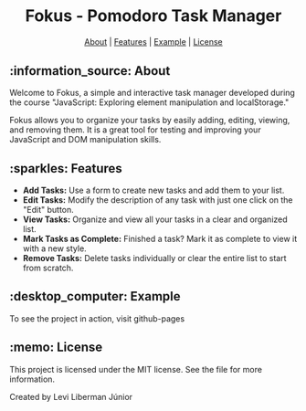 
<h1 align="center">Fokus - Pomodoro Task Manager</h1>

<p align="center" style="margin-bottom: 4%">
</p>

<p align="center">
  <a href="#about">About</a>   |   
  <a href="#features">Features</a>   |   
  <a href="#computer-exemple">Example</a>   |   
  <a href="#memo-license">License</a>
</p>

<h2 id="about">:information_source: About</h2>

Welcome to Fokus, a simple and interactive task manager developed during the course "JavaScript: Exploring element manipulation and localStorage."

Fokus allows you to organize your tasks by easily adding, editing, viewing, and removing them. It is a great tool for testing and improving your JavaScript and DOM manipulation skills.

<h2 id="features">:sparkles: Features</h2>

* **Add Tasks:** Use a form to create new tasks and add them to your list.
* **Edit Tasks:** Modify the description of any task with just one click on the "Edit" button.
* **View Tasks:** Organize and view all your tasks in a clear and organized list.
* **Mark Tasks as Complete:** Finished a task? Mark it as complete to view it with a new style.
* **Remove Tasks:** Delete tasks individually or clear the entire list to start from scratch.

<h2 id="computer-exemple">:desktop_computer: Example</h2>

To see the project in action, visit github-pages

<h2 id="memo-license">:memo: License</h2>

This project is licensed under the MIT license. See the file for more information.

Created by Levi Liberman Júnior